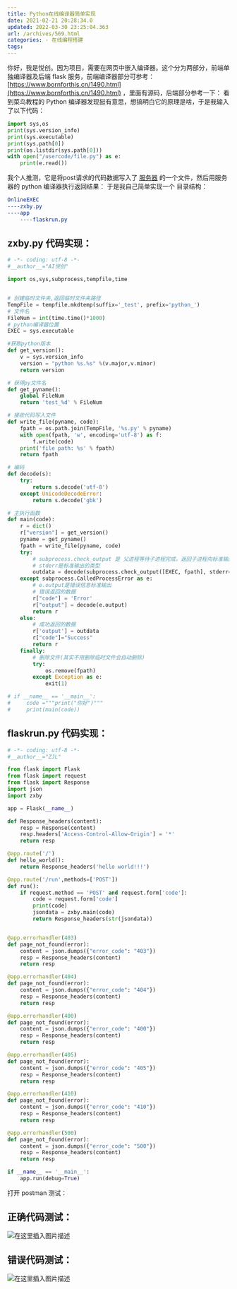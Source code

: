 ```yaml
---
title: Python在线编译器简单实现
date: 2021-02-21 20:28:34.0
updated: 2022-03-30 23:25:04.363
url: /archives/569.html
categories: - 在线编程搭建
tags: 
---
```




你好，我是悦创。因为项目，需要在网页中嵌入编译器。这个分为两部分，前端单独编译器及后端 flask 服务，前端编译器部分可参考：[https://www.bornforthis.cn/1490.html](https://www.bornforthis.cn/1490.html) ，里面有源码，后端部分参考一下： 看到菜鸟教程的 Python 编译器发现挺有意思，想搞明白它的原理是啥，于是我输入了以下代码：

```python
import sys,os
print(sys.version_info)
print(sys.executable)
print(sys.path[0])
print(os.listdir(sys.path[0]))
with open("/usercode/file.py") as e:
    print(e.read())
```

我个人推测，它是将post请求的代码数据写入了 [服务器](https://www.baidu.com/s?wd=服务器&tn=24004469_oem_dg&rsv_dl=gh_pl_sl_csd) 的一个文件，然后用服务器的 python 编译器执行返回结果： 于是我自己简单实现一个 目录结构：

```cmake
OnlineEXEC
----zxby.py
----app
    ----flaskrun.py
```

## zxby.py 代码实现：

```python
# -*- coding: utf-8 -*-
#__author__="AI悦创"

import os,sys,subprocess,tempfile,time


# 创建临时文件夹,返回临时文件夹路径
TempFile = tempfile.mkdtemp(suffix='_test', prefix='python_')
# 文件名
FileNum = int(time.time()*1000)
# python编译器位置
EXEC = sys.executable

#获取python版本
def get_version():
    v = sys.version_info
    version = "python %s.%s" %(v.major,v.minor)
    return version

# 获得py文件名
def get_pyname():
    global FileNum
    return 'test_%d' % FileNum

# 接收代码写入文件
def write_file(pyname, code):
    fpath = os.path.join(TempFile, '%s.py' % pyname)
    with open(fpath, 'w', encoding='utf-8') as f:
        f.write(code)
    print('file path: %s' % fpath)
    return fpath

# 编码
def decode(s):
    try:
        return s.decode('utf-8')
    except UnicodeDecodeError:
        return s.decode('gbk')

# 主执行函数
def main(code):
    r = dict()
    r["version"] = get_version()
    pyname = get_pyname()
    fpath = write_file(pyname, code)
    try:
        # subprocess.check_output 是 父进程等待子进程完成，返回子进程向标准输出的输出结果
        # stderr是标准输出的类型
        outdata = decode(subprocess.check_output([EXEC, fpath], stderr=subprocess.STDOUT, timeout=5))
    except subprocess.CalledProcessError as e:
        # e.output是错误信息标准输出
        # 错误返回的数据
        r["code"] = 'Error'
        r["output"] = decode(e.output)
        return r
    else:
        # 成功返回的数据
        r['output'] = outdata
        r["code"]="Success"
        return r
    finally:
        # 删除文件(其实不用删除临时文件会自动删除)
        try:
            os.remove(fpath)
        except Exception as e:
            exit(1)

# if __name__ == '__main__':
#     code ="""print("你好")"""
#     print(main(code))
```

## flaskrun.py 代码实现：

```python
# -*- coding: utf-8 -*-
#__author__="ZJL"

from flask import Flask
from flask import request
from flask import Response
import json
import zxby

app = Flask(__name__)

def Response_headers(content):
    resp = Response(content)
    resp.headers['Access-Control-Allow-Origin'] = '*'
    return resp

@app.route('/')
def hello_world():
    return Response_headers('hello world!!!')

@app.route('/run',methods=['POST'])
def run():
    if request.method == 'POST' and request.form['code']:
        code = request.form['code']
        print(code)
        jsondata = zxby.main(code)
        return Response_headers(str(jsondata))


@app.errorhandler(403)
def page_not_found(error):
    content = json.dumps({"error_code": "403"})
    resp = Response_headers(content)
    return resp

@app.errorhandler(404)
def page_not_found(error):
    content = json.dumps({"error_code": "404"})
    resp = Response_headers(content)
    return resp

@app.errorhandler(400)
def page_not_found(error):
    content = json.dumps({"error_code": "400"})
    resp = Response_headers(content)
    return resp

@app.errorhandler(405)
def page_not_found(error):
    content = json.dumps({"error_code": "405"})
    resp = Response_headers(content)
    return resp

@app.errorhandler(410)
def page_not_found(error):
    content = json.dumps({"error_code": "410"})
    resp = Response_headers(content)
    return resp

@app.errorhandler(500)
def page_not_found(error):
    content = json.dumps({"error_code": "500"})
    resp = Response_headers(content)
    return resp

if __name__ == '__main__':
    app.run(debug=True)
```

打开 postman 测试：

## 正确代码测试：

![在这里插入图片描述](https://img-blog.csdnimg.cn/20210221202620986.png?x-oss-process=image/watermark,type_ZmFuZ3poZW5naGVpdGk,shadow_10,text_aHR0cHM6Ly9ibG9nLmNzZG4ubmV0L3FxXzMzMjU0NzY2,size_16,color_FFFFFF,t_70)

## 错误代码测试：

![在这里插入图片描述](https://img-blog.csdnimg.cn/20210221202737636.png?x-oss-process=image/watermark,type_ZmFuZ3poZW5naGVpdGk,shadow_10,text_aHR0cHM6Ly9ibG9nLmNzZG4ubmV0L3FxXzMzMjU0NzY2,size_16,color_FFFFFF,t_70)